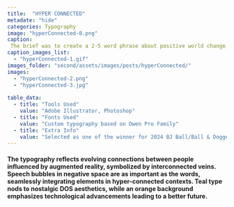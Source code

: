 ```yaml
---
title:  "HYPER CONNECTED"
metadate: "hide"
categories: Typography
image: "hyperConnected-0.png"
caption: 
 The brief was to create a 2-5 word phrase about positive world change, for a design competition by Ball & Doggett paper company. The design needed to communicate this message through original typography.
caption_images_list: 
  - "hyperConnected-1.gif"
images_folder: "second/assets/images/posts/hyperConnected/"
images: 
  - "hyperConnected-2.png"
  - "hyperConnected-3.jpg"
  
table_data:
  - title: "Tools Used"
    value: "Adobe Illustrator, Photoshop"
  - title: "Fonts Used"
    value: "Custom typography based on Owen Pro Family"
  - title: "Extra Info"
    value: "Selected as one of the winner for 2024 BJ Ball/Ball & Doggett GSM Student Design contest" 
---
```

#### The typography reflects evolving connections between people influenced by augmented reality, symbolized by interconnected veins. Speech bubbles in negative space are as important as the words, seamlessly integrating elements in hyper-connected contexts. Teal type nods to nostalgic DOS aesthetics, while an orange background emphasizes technological advancements leading to a better future.

<!--
<br>
↳ A flexible visual identity adapts to different aspect ratios while maintaining a consistentcy.
<br>
↳ Pistachio color is used appropriately throughout the graphics as an accent.
<br>
↳ A coaster was created using an abstract cow shape variation, incorporating traditional Italian pattern elements.
<br>
↳ For the campaign, G’ stands for Good, which connects with Australian culture: “G’day,” “G’People,” and “Great Gelato.”
<br>
↳ Merchandise was also created with the venue's heritage in mind, featuring the tagline.
-->
